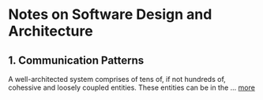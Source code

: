 # Notes on Software Design and Architecture #

## 1. Communication Patterns ##  
A well-architected system comprises of tens of, if not hundreds of, cohessive and loosely coupled entities. These entities can be in the ... [more](blogs/communication.md)
